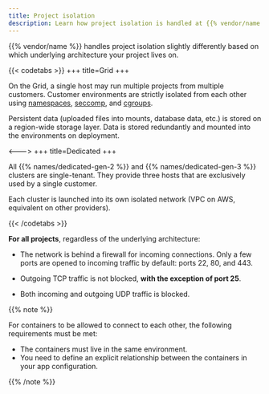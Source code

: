 ```yaml
---
title: Project isolation
description: Learn how project isolation is handled at {{% vendor/name %}}
---
```


{{% vendor/name %}} handles project isolation slightly differently based on which underlying architecture your project lives on.

{{< codetabs >}}
\+++
title=Grid
\+++

On the Grid, a single host may run multiple projects from multiple customers.
Customer environments are strictly isolated from each other using [namespaces](https://man7.org/linux/man-pages/man7/namespaces.7.html),
[seccomp](https://man7.org/linux/man-pages/man2/seccomp.2.html),
and [cgroups](https://man7.org/linux/man-pages/man7/cgroups.7.html).

Persistent data (uploaded files into mounts, database data, etc.) is stored on a region-wide storage layer.
Data is stored redundantly and mounted into the environments on deployment.

<--->
\+++
title=Dedicated
\+++

All {{% names/dedicated-gen-2 %}} and {{% names/dedicated-gen-3 %}} clusters are single-tenant.
They provide three hosts that are exclusively used by a single customer.

Each cluster is launched into its own isolated network (VPC on AWS, equivalent on other providers).

{{< /codetabs >}}

**For all projects**, regardless of the underlying architecture:

*   The network is behind a firewall for incoming connections.
    Only a few ports are opened to incoming traffic by default: ports 22, 80, and 443.

*   Outgoing TCP traffic is not blocked, **with the exception of port 25**.

*   Both incoming and outgoing UDP traffic is blocked.

{{% note %}}

For containers to be allowed to connect to each other, the following requirements must be met:

*   The containers must live in the same environment.
*   You need to define an explicit relationship between the containers in your app configuration.

{{% /note %}}
